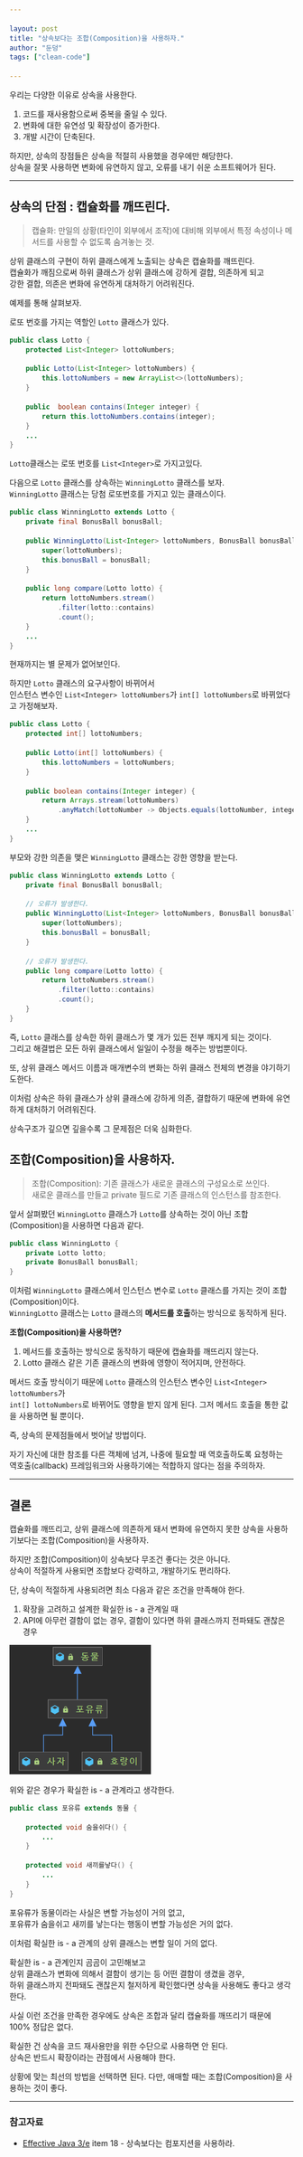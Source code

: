 ```yaml
---

layout: post  
title: "상속보다는 조합(Composition)을 사용하자."  
author: "둔덩"
tags: ["clean-code"]

---
```


우리는 다양한 이유로 상속을 사용한다.

1.  코드를 재사용함으로써 중복을 줄일 수 있다.
2.  변화에 대한 유연성 및 확장성이 증가한다.
3.  개발 시간이 단축된다.

하지만, 상속의 장점들은 상속을 적절히 사용했을 경우에만 해당한다.  
상속을 잘못 사용하면 변화에 유연하지 않고, 오류를 내기 쉬운 소프트웨어가 된다.

---

## 상속의 단점 : 캡슐화를 깨뜨린다.

> 캡슐화: 만일의 상황(타인이 외부에서 조작)에 대비해 외부에서 특정 속성이나 메서드를 사용할 수 없도록 숨겨놓는 것.

상위 클래스의 구현이 하위 클래스에게 노출되는 상속은 캡슐화를 깨뜨린다.  
캡슐화가 깨짐으로써 하위 클래스가 상위 클래스에 강하게 결합, 의존하게 되고  
강한 결합, 의존은 변화에 유연하게 대처하기 어려워진다.

예제를 통해 살펴보자.

로또 번호를 가지는 역할인 `Lotto` 클래스가 있다.

```java
public class Lotto {
    protected List<Integer> lottoNumbers;

    public Lotto(List<Integer> lottoNumbers) {
        this.lottoNumbers = new ArrayList<>(lottoNumbers);
    }

    public  boolean contains(Integer integer) {
        return this.lottoNumbers.contains(integer);
    }
    ...
}
```

`Lotto`클래스는 로또 번호를 `List<Integer>`로 가지고있다.

다음으로 `Lotto` 클래스를 상속하는 `WinningLotto` 클래스를 보자.  
`WinningLotto` 클래스는 당첨 로또번호를 가지고 있는 클래스이다.  

```java
public class WinningLotto extends Lotto {
    private final BonusBall bonusBall;
    
    public WinningLotto(List<Integer> lottoNumbers, BonusBall bonusBall) {
        super(lottoNumbers);
        this.bonusBall = bonusBall;
    }

    public long compare(Lotto lotto) {
        return lottoNumbers.stream()
            .filter(lotto::contains)
            .count();
    }
    ...
}
```

현재까지는 별 문제가 없어보인다.

하지만 `Lotto` 클래스의 요구사항이 바뀌어서  
인스턴스 변수인 `List<Integer> lottoNumbers`가 `int[] lottoNumbers`로 바뀌었다고 가정해보자.

```java
public class Lotto {
    protected int[] lottoNumbers;

    public Lotto(int[] lottoNumbers) {
        this.lottoNumbers = lottoNumbers;
    }

    public boolean contains(Integer integer) {
        return Arrays.stream(lottoNumbers)
            .anyMatch(lottoNumber -> Objects.equals(lottoNumber, integer));
    }
    ...
}
```

부모와 강한 의존을 맺은 `WinningLotto` 클래스는 강한 영향을 받는다.

```java
public class WinningLotto extends Lotto {
    private final BonusBall bonusBall;

    // 오류가 발생한다.
    public WinningLotto(List<Integer> lottoNumbers, BonusBall bonusBall) {
        super(lottoNumbers);
        this.bonusBall = bonusBall;
    }
	
    // 오류가 발생한다.
    public long compare(Lotto lotto) {
        return lottoNumbers.stream()
            .filter(lotto::contains)
            .count();
    }
}
```

즉, `Lotto` 클래스를 상속한 하위 클래스가 몇 개가 있든 전부 깨지게 되는 것이다.  
그리고 해결법은 모든 하위 클래스에서 일일이 수정을 해주는 방법뿐이다.

또, 상위 클래스 메서드 이름과 매개변수의 변화는 하위 클래스 전체의 변경을 야기하기도한다.

이처럼 상속은 하위 클래스가 상위 클래스에 강하게 의존, 결합하기 때문에 변화에 유연하게 대처하기 어려워진다.  

상속구조가 깊으면 깊을수록 그 문제점은 더욱 심화한다.

## 조합(Composition)을 사용하자.

> 조합(Composition): 기존 클래스가 새로운 클래스의 구성요소로 쓰인다.  
> 새로운 클래스를 만들고 private 필드로 기존 클래스의 인스턴스를 참조한다.

앞서 살펴봤던 `WinningLotto` 클래스가 `Lotto`를 상속하는 것이 아닌 조합(Composition)을 사용하면 다음과 같다.

```java
public class WinningLotto {
    private Lotto lotto;
    private BonusBall bonusBall;
}
```

이처럼 `WinningLotto` 클래스에서 인스턴스 변수로 `Lotto` 클래스를 가지는 것이 조합(Composition)이다.  
`WinningLotto` 클래스는 `Lotto` 클래스의 **메서드를 호출**하는 방식으로 동작하게 된다.

**조합(Composition)을 사용하면?**

1.  메서드를 호출하는 방식으로 동작하기 때문에 캡슐화를 깨뜨리지 않는다.
2.  Lotto 클래스 같은 기존 클래스의 변화에 영향이 적어지며, 안전하다.

메서드 호출 방식이기 때문에 `Lotto` 클래스의 인스턴스 변수인 `List<Integer> lottoNumbers`가  
`int[] lottoNumbers`로 바뀌어도 영향을 받지 않게 된다.
그저 메서드 호출을 통한 값을 사용하면 될 뿐이다.

즉, 상속의 문제점들에서 벗어날 방법이다.

자기 자신에 대한 참조를 다른 객체에 넘겨, 나중에 필요할 때 역호출하도록 요청하는  
역호출(callback) 프레임워크와 사용하기에는 적합하지 않다는 점을 주의하자.

---

## 결론

캡슐화를 깨뜨리고, 상위 클래스에 의존하게 돼서 변화에 유연하지 못한 상속을 사용하기보다는 조합(Composition)을 사용하자.

하지만 조합(Composition)이 상속보다 무조건 좋다는 것은 아니다.  
상속이 적절하게 사용되면 조합보다 강력하고, 개발하기도 편리하다.

단, 상속이 적절하게 사용되려면 최소 다음과 같은 조건을 만족해야 한다.

1.  확장을 고려하고 설계한 확실한 is - a 관계일 때
2.  API에 아무런 결함이 없는 경우, 결함이 있다면 하위 클래스까지 전파돼도 괜찮은 경우

![상속 예제 이미지](../images/inheritance-example.png)

위와 같은 경우가 확실한 is - a 관계라고 생각한다.

```java
public class 포유류 extends 동물 {

    protected void 숨을쉬다() {
        ...
    }

    protected void 새끼를낳다() {
        ...
    }
}
```

포유류가 동물이라는 사실은 변할 가능성이 거의 없고,  
포유류가 숨을쉬고 새끼를 낳는다는 행동이 변할 가능성은 거의 없다.

이처럼 확실한 is - a 관계의 상위 클래스는 변할 일이 거의 없다.

확실한 is - a 관계인지 곰곰이 고민해보고  
상위 클래스가 변화에 의해서 결함이 생기는 등 어떤 결함이 생겼을 경우,  
하위 클래스까지 전파돼도 괜찮은지 철저하게 확인했다면 상속을 사용해도 좋다고 생각한다.

사실 이런 조건을 만족한 경우에도 상속은 조합과 달리 캡슐화를 깨뜨리기 때문에 100% 정답은 없다.

확실한 건 상속을 코드 재사용만을 위한 수단으로 사용하면 안 된다.  
상속은 반드시 확장이라는 관점에서 사용해야 한다.

상황에 맞는 최선의 방법을 선택하면 된다. 다만, 애매할 때는 조합(Composition)을 사용하는 것이 좋다.

---

### 참고자료

-   [Effective Java 3/e](http://www.yes24.com/Product/Goods/65551284) item 18 - 상속보다는 컴포지션을 사용하라.

